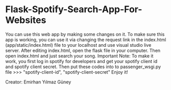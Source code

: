 # Flask-Spotify-Search-App-For-Websites
You can use this web app by making some changes on it. 
To make sure this app is working, 
you can use it via changing the request link in the index.html (app/static/index.html) file to your localhost and use visual studio live server.
After editing index.html, open the flask file in your computer.
Then open index.html and just search your song.
Important Note: To make it work, you first log in spotify for developers and get your spotify client id and spotify client secret. 
Then put these codes into to passenger_wsgi.py file >>> "spotify-client-id", "spotify-client-secret"
Enjoy it!

Creator: Emirhan Yılmaz Güney
